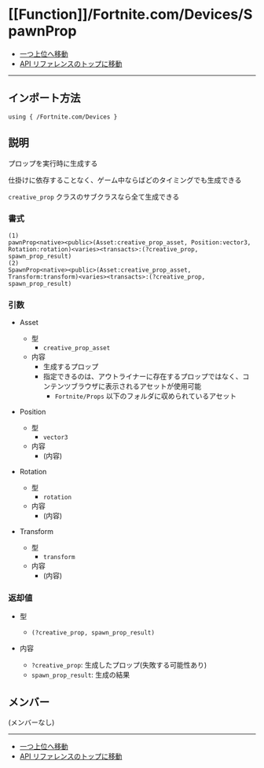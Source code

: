 # [[Function]]/Fortnite.com/Devices/SpawnProp

- [一つ上位へ移動](../main.md)
- [API リファレンスのトップに移動](../../../main.md)

---

## インポート方法

```verse
using { /Fortnite.com/Devices }
```

## 説明

プロップを実行時に生成する

仕掛けに依存することなく、ゲーム中ならばどのタイミングでも生成できる

`creative_prop` クラスのサブクラスなら全て生成できる

### 書式

```verse
(1)
pawnProp<native><public>(Asset:creative_prop_asset, Position:vector3, Rotation:rotation)<varies><transacts>:(?creative_prop, spawn_prop_result)
(2)
SpawnProp<native><public>(Asset:creative_prop_asset, Transform:transform)<varies><transacts>:(?creative_prop, spawn_prop_result)
```

### 引数

- Asset
  - 型
    - `creative_prop_asset`
  - 内容
    - 生成するプロップ
    - 指定できるのは、アウトライナーに存在するプロップではなく、コンテンツブラウザに表示されるアセットが使用可能
      - `Fortnite/Props` 以下のフォルダに収められているアセット

- Position
  - 型
    - `vector3`
  - 内容
    - (内容)
- Rotation
  - 型
    - `rotation`
  - 内容
    - (内容)
- Transform
  - 型
    - `transform`
  - 内容
    - (内容)

### 返却値

- 型
  - `(?creative_prop, spawn_prop_result)`

- 内容
  - `?creative_prop`: 生成したプロップ(失敗する可能性あり)
  - `spawn_prop_result`: 生成の結果

## メンバー

(メンバーなし)

---

- [一つ上位へ移動](../main.md)
- [API リファレンスのトップに移動](../../../main.md)
